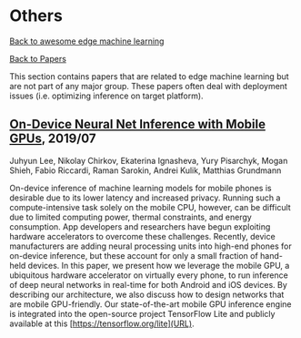 # Others
[Back to awesome edge machine learning](https://github.com/bisonai/awesome-edge-machine-learning)

[Back to Papers](https://github.com/bisonai/awesome-edge-machine-learning/tree/master/Papers)

This section contains papers that are related to edge machine learning but are not part of any major group. These papers often deal with deployment issues (i.e. optimizing inference on target platform).


## [On-Device Neural Net Inference with Mobile GPUs](https://arxiv.org/abs/1907.01989), 2019/07
Juhyun Lee, Nikolay Chirkov, Ekaterina Ignasheva, Yury Pisarchyk, Mogan Shieh, Fabio Riccardi, Raman Sarokin, Andrei Kulik, Matthias Grundmann

On-device inference of machine learning models for mobile phones is desirable due to its lower latency and increased privacy. Running such a compute-intensive task solely on the mobile CPU, however, can be difficult due to limited computing power, thermal constraints, and energy consumption. App developers and researchers have begun exploiting hardware accelerators to overcome these challenges. Recently, device manufacturers are adding neural processing units into high-end phones for on-device inference, but these account for only a small fraction of hand-held devices. In this paper, we present how we leverage the mobile GPU, a ubiquitous hardware accelerator on virtually every phone, to run inference of deep neural networks in real-time for both Android and iOS devices. By describing our architecture, we also discuss how to design networks that are mobile GPU-friendly. Our state-of-the-art mobile GPU inference engine is integrated into the open-source project TensorFlow Lite and publicly available at this [https://tensorflow.org/lite](URL).



